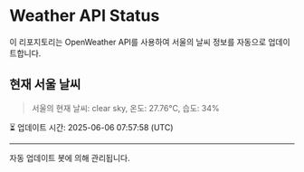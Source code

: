
# Weather API Status

이 리포지토리는 OpenWeather API를 사용하여 서울의 날씨 정보를 자동으로 업데이트합니다.

## 현재 서울 날씨
> 서울의 현재 날씨: clear sky, 온도: 27.76°C, 습도: 34%

⏳ 업데이트 시간: 2025-06-06 07:57:58 (UTC)

---
자동 업데이트 봇에 의해 관리됩니다.
